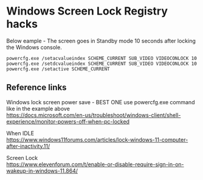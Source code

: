 # Windows Screen Lock Registry hacks
Below eample - The screen goes in Standby mode 10 seconds after locking the Windows console.

```
powercfg.exe /setacvalueindex SCHEME_CURRENT SUB_VIDEO VIDEOCONLOCK 10
powercfg.exe /setdcvalueindex SCHEME_CURRENT SUB_VIDEO VIDEOCONLOCK 10
powercfg.exe /setactive SCHEME_CURRENT
```
## Reference links
Windows lock screen power save - BEST ONE use powercfg.exe command like in the example above<br>
https://docs.microsoft.com/en-us/troubleshoot/windows-client/shell-experience/monitor-powers-off-when-pc-locked

When IDLE<br>
https://www.windows11forums.com/articles/lock-windows-11-computer-after-inactivity.11/

Screen Lock<br>
https://www.elevenforum.com/t/enable-or-disable-require-sign-in-on-wakeup-in-windows-11.864/
